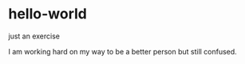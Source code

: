 # hello-world
just an exercise

I am working hard on my way to be a better person but still confused.
